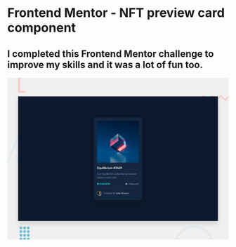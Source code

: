 # Frontend Mentor - NFT preview card component

## I completed this Frontend Mentor challenge to improve my skills and it was a lot of fun too.

![Design preview for the NFT preview card component coding challenge](./design/desktop-preview.jpg)


